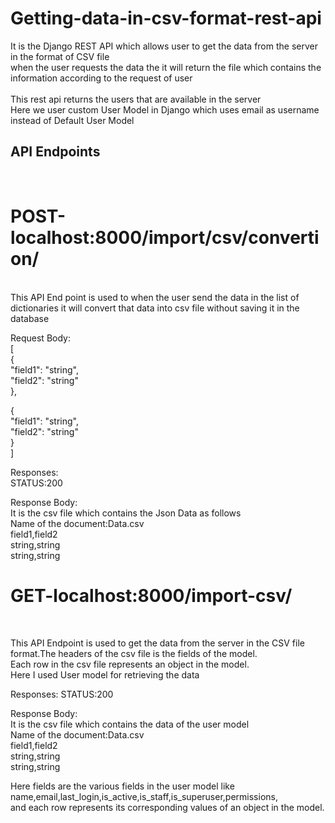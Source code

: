 # Getting-data-in-csv-format-rest-api
It is the Django REST API which allows user to get the data from the server in the format of CSV file<br>
when the user requests the data the it will return the file which contains the information according to the request of user<br><br>
This rest api returns the users that are available in the server<br>
Here we user custom User Model in Django which uses email as username instead of Default User Model<br>

<h2>API Endpoints</h2><br>

<h1>POST-localhost:8000/import/csv/convertion/</h1><br>
This API End point is used to when the user send the data in the list of dictionaries it will convert that data into csv file without saving it in the database<br>

Request Body:<br>
[<br>
{<br>
  "field1": "string",<br>
  "field2": "string"<br>
},<br>

{<br>
  "field1": "string",<br>
  "field2": "string"<br>
}<br>
]<br>

Responses:<br>
STATUS:200<br>

Response Body:<br>
It is the csv file which contains the Json Data as follows<br>
Name of the document:Data.csv<br>
field1,field2<br>
string,string<br>
string,string<br>

<h1>GET-localhost:8000/import-csv/</h1><br>

This API Endpoint is used to get the data from the server in the CSV file format.The headers of the csv file is the fields of the model.<br>
Each row in the csv file represents an object in the model.<br>
Here I used User model for retrieving the data<br>

Responses:
STATUS:200<br>

Response Body:<br>
It is the csv file which contains the data of the user model<br>
Name of the document:Data.csv<br>
field1,field2<br>
string,string<br>
string,string<br>


Here fields are the various fields in the user model like name,email,last_login,is_active,is_staff,is_superuser,permissions,<br>
and each row represents its corresponding values of an object in the model.

